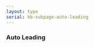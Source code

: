 ```yaml
---
layout: type
serial: kb-subpage-auto-leading
---
```

### Auto Leading

<!-- 
Auto leading is a feature that allows your design software to automatically assign a leading value to the text you set, based on its point size. Most design software programs use a default auto leading setting of 120 percent of the point size. (This value can be changed by the user, as can most default values.)

In many cases, the use of auto leading results in a fractional value. For example, for 10 point type, the auto leading might be a nice, even 12 point; but for 11 point type, it becomes 13.2; for 12, it is 14.4; and for 14, it is 16.8. Most current design programs indicate the actual auto-leading value in the leading field, usually in parentheses; others don't show it at all.

Pros and Cons

Auto leading can be a real convenience when working with text type. By using auto leading, you can change text sizes as many times as you like and the leading will adjust proportionally and automatically. This is a real time-saver when you are unsure of your final point size and want the freedom to experiment.

On the other hand, auto leading does have its pitfalls; follow these guidelines to know when to use it and when to lose it:

When you are combining type, symbols, or dingbats of different point sizes on the same line, auto leading can wreak havoc with the line spacing in a text block, making one line jump to adjust to the larger glyph. To avoid this sometimes unexpected and usually unwanted occurrence, be sure to use a fixed leading. (Now you know why lines of type can mysteriously "jump" when you add a differently sized element to a block of copy!)

Converting auto leading to a fixed value also ensures that the leading won't change if the document is opened on another computer with different default settings.

While auto leading can facilitate the setting of body text, it is not as useful for display type. Display (or headline) type in larger sizes needs a lot less leading than text (see illustrations). This is especially true with all-cap settings that have no descenders to fill in the space between the lines. For display type, auto-leading settings will generally be way off the mark. Use your eye, not your software, to make larger type settings visually appropriate.
 -->